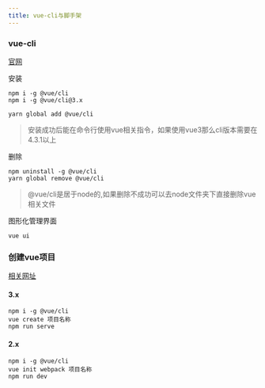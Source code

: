 ```yaml
---
title: vue-cli与脚手架
---
```

### vue-cli 
[官网](https://cli.vuejs.org/zh/guide/)

安装
```
npm i -g @vue/cli
npm i -g @vue/cli@3.x

yarn global add @vue/cli
```
> 安装成功后能在命令行使用vue相关指令，如果使用vue3那么cli版本需要在4.3.1以上

删除
```
npm uninstall -g @vue/cli
yarn global remove @vue/cli
```
> @vue/cli是居于node的,如果删除不成功可以去node文件夹下直接删除vue相关文件

图形化管理界面
```
vue ui
```

### 创建vue项目
[相关网址](https://www.cnblogs.com/joe235/archive/2004/01/13/12448744.html)

#### 3.x
```
npm i -g @vue/cli
vue create 项目名称
npm run serve
```

#### 2.x
```
npm i -g @vue/cli
vue init webpack 项目名称
npm run dev
```